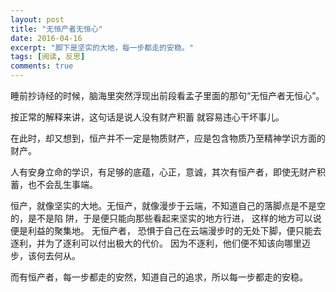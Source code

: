 ```yaml
---
layout: post
title: "无恒产者无恒心"
date: 2016-04-16
excerpt: "脚下是坚实的大地，每一步都走的安稳。"
tags: [阅读, 反思]
comments: true
---
```

睡前抄诗经的时候，脑海里突然浮现出前段看孟子里面的那句“无恒产者无恒心”。

按正常的解释来讲，这句话是说人没有财产积蓄 就容易违心干坏事儿。

在此时，却又想到，恒产并不一定是物质财产，应是包含物质乃至精神学识方面的财产。

人有安身立命的学识，有足够的底蕴，心正，意诚，其次有恒产者，即使无财产积蓄，也不会乱生事端。

恒产，就像坚实的大地。无恒产，就像漫步于云端，不知道自己的落脚点是不是空的，是不是陷 阱，于是便只能向那些看起来坚实的地方行进， 这样的地方可以说便是利益的聚集地。
无恒产者， 恐惧于自己在云端漫步时的无处下脚，便只能去逐利，并为了逐利可以付出极大的代价。
因为不逐利，他们便不知该向哪里迈步，该何去何从。

而有恒产者，每一步都走的安然，知道自己的追求，所以每一步都走的安稳。